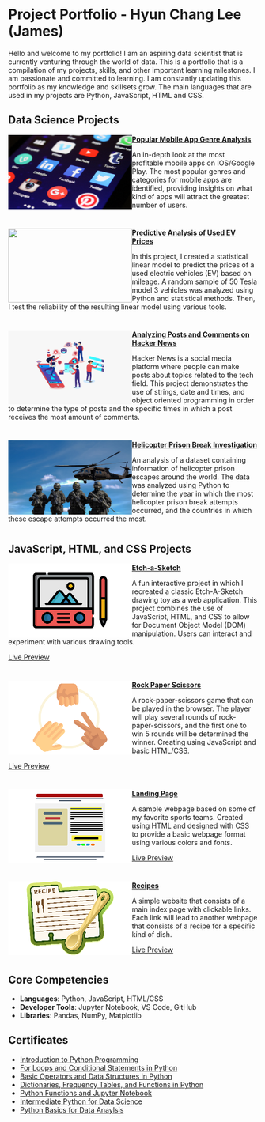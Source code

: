 # Project Portfolio - Hyun Chang Lee (James)
Hello and welcome to my portfolio! I am an aspiring data scientist that is currently venturing through the world of data. This is a portfolio that is a compilation of my projects, skills, and other important learning milestones. I am passionate and committed to learning. I am constantly updating this portfolio as my knowledge and skillsets grow. The main languages that are used in my projects are Python, JavaScript, HTML and CSS. 

## Data Science Projects

<img align="left" width="250" height="150" src="https://github.com/leegusckd/Portfolio/blob/main/Images/apps.jpg"> **[Popular Mobile App Genre Analysis](https://github.com/leegusckd/Appstore_analysis)**

An in-depth look at the most profitable mobile apps on IOS/Google Play. The most popular genres and categories for mobile apps are identified, providing insights on what kind of apps will attract the greatest number of users. 

#

<img align="left" width="250" height="150" src="https://github.com/leegusckd/Portfolio/blob/main/Images/cars.jpg"> **[Predictive Analysis of Used EV Prices](https://github.com/leegusckd/Used-Car-Analysis)**

In this project, I created a statistical linear model to predict the prices of a used electric vehicles (EV) based on mileage. A random sample of 50 Tesla model 3 vehicles was analyzed using Python and statistical methods. Then, I test the reliability of the resulting linear model using various tools. 

#

<img align="left" width="250" height="150" src="https://github.com/leegusckd/Portfolio/blob/main/Images/hacker1.png"> **[Analyzing Posts and Comments on Hacker News](https://github.com/leegusckd/Analyzing-Hacker-News)**

Hacker News is a social media platform where people can make posts about topics related to the tech field. This project demonstrates the use of strings, date and times, and object oriented programming in order to determine the type of posts and the specific times in which a post receives the most amount of comments. 

#

<img align="left" width="250" height="150" src="https://github.com/leegusckd/Portfolio/blob/main/Images/police-1282330_1280.jpg"> **[Helicopter Prison Break Investigation](https://github.com/leegusckd/Helicopter-Prison-Break)**

An analysis of a dataset containing information of helicopter prison escapes around the world. The data was analyzed using Python to determine the year in which the most helicopter prison break attempts occurred, and the countries in which these escape attempts occurred the most. 

#

## JavaScript, HTML, and CSS Projects

<img align="left" width="250" height="150" src="https://github.com/leegusckd/Portfolio/blob/main/Images/output-onlinepngtools%20(1).png"> **[Etch-a-Sketch](https://github.com/leegusckd/etch-a-sketch)**

A fun interactive project in which I recreated a classic Etch-A-Sketch drawing toy as a web application. This project combines the use of JavaScript, HTML, and CSS to allow for Document Object Model (DOM) manipulation. Users can interact and experiment with various drawing tools. 

[Live Preview](https://leegusckd.github.io/etch-a-sketch/)  

#

<img align="left" width="250" height="150" src="https://github.com/leegusckd/Portfolio/blob/main/Images/output-onlinepngtools%20(2).png"> **[Rock Paper Scissors](https://github.com/leegusckd/TOP_RockPaperScissors)**

A rock-paper-scissors game that can be played in the browser. The player will play several rounds of rock-paper-scissors, and the first one to win 5 rounds will be determined the winner. Creating using JavaScript and basic HTML/CSS. 

[Live Preview](https://leegusckd.github.io/TOP_RockPaperScissors/)  

#

<img align="left" width="250" height="150" src="https://github.com/leegusckd/Portfolio/blob/main/Images/output-onlinepngtools%20(4).png"> **[Landing Page](https://github.com/leegusckd/Landing_Page)**

A sample webpage based on some of my favorite sports teams. Created using HTML and designed with CSS to provide a basic webpage format using various colors and fonts. 

[Live Preview](https://leegusckd.github.io/Landing_Page/)  

#

<img align="left" width="250" height="150" src="https://github.com/leegusckd/Portfolio/blob/main/Images/output-onlinepngtools%20(3).png"> **[Recipes](https://github.com/leegusckd/odin-recipes)**

A simple website that consists of a main index page with clickable links. Each link will lead to another webpage that consists of a recipe for a specific kind of dish. 


[Live Preview](https://leegusckd.github.io/odin-recipes/)  

#

## Core Competencies

- **Languages**: Python, JavaScript, HTML/CSS
- **Developer Tools**: Jupyter Notebook, VS Code, GitHub
- **Libraries**: Pandas, NumPy, Matplotlib

## Certificates
- [Introduction to Python Programming](https://github.com/leegusckd/Portfolio/blob/main/Certificates/1--Introduction-to-Python-Programming.pdf)
- [For Loops and Conditional Statements in Python](https://github.com/leegusckd/Portfolio/blob/main/Certificates/2--For-Loops-and-Conditional-Statements-in-Python.pdf)
- [Basic Operators and Data Structures in Python](https://github.com/leegusckd/Portfolio/blob/main/Certificates/3--Basic-Operators-and-Data-Structures-in-Python.pdf)
- [Dictionaries, Frequency Tables, and Functions in Python](https://github.com/leegusckd/Portfolio/blob/main/Certificates/4--Dictionaries%2C-Frequency-Tables%2C-and-Functions-in-Python.pdf)
- [Python Functions and Jupyter Notebook](https://github.com/leegusckd/Portfolio/blob/main/Certificates/5--Python-Functions-and-Jupyter-Notebook.pdf)
- [Intermediate Python for Data Science](https://github.com/leegusckd/Portfolio/blob/main/Certificates/6--Intermediate-Python-for-Data-Science.pdf)
- [Python Basics for Data Anaylsis](https://github.com/leegusckd/Portfolio/blob/main/Certificates/James-Lee--Python-Basics-for-Data-Analysis%20(1).pdf)
